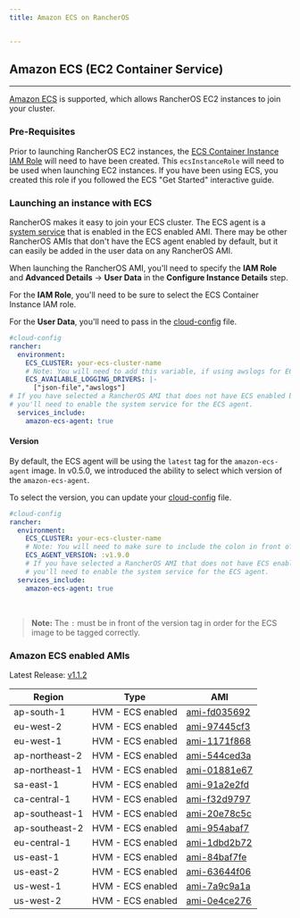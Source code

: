 ```yaml
---
title: Amazon ECS on RancherOS


---
```


## Amazon ECS (EC2 Container Service)
---

[Amazon ECS](https://aws.amazon.com/ecs/) is supported, which allows RancherOS EC2 instances to join your cluster.

### Pre-Requisites

Prior to launching RancherOS EC2 instances, the [ECS Container Instance IAM Role](http://docs.aws.amazon.com/AmazonECS/latest/developerguide/instance_IAM_role.html) will need to have been created. This `ecsInstanceRole` will need to be used when launching EC2 instances. If you have been using ECS, you created this role if you followed the ECS "Get Started" interactive guide.

### Launching an instance with ECS

RancherOS makes it easy to join your ECS cluster. The ECS agent is a [system service]({{page.osbaseurl}}/system-services/adding-system-services/) that is enabled in the ECS enabled AMI. There may be other RancherOS AMIs that don't have the ECS agent enabled by default, but it can easily be added in the user data on any RancherOS AMI.

When launching the RancherOS AMI, you'll need to specify the **IAM Role** and **Advanced Details** -> **User Data** in the **Configure Instance Details** step.

For the **IAM Role**, you'll need to be sure to select the ECS Container Instance IAM role.

For the **User Data**, you'll need to pass in the [cloud-config]({{page.osbaseurl}}/configuration/#cloud-config) file.

```yaml
#cloud-config
rancher:
  environment:
    ECS_CLUSTER: your-ecs-cluster-name
    # Note: You will need to add this variable, if using awslogs for ECS task.
    ECS_AVAILABLE_LOGGING_DRIVERS: |-
      ["json-file","awslogs"]
# If you have selected a RancherOS AMI that does not have ECS enabled by default,
# you'll need to enable the system service for the ECS agent.
  services_include:
    amazon-ecs-agent: true
```

#### Version

By default, the ECS agent will be using the `latest` tag for the `amazon-ecs-agent` image. In v0.5.0, we introduced the ability to select which version of the `amazon-ecs-agent`.

To select the version, you can update your [cloud-config]({{page.osbaseurl}}/configuration/#cloud-config) file.

```yaml
#cloud-config
rancher:
  environment:
    ECS_CLUSTER: your-ecs-cluster-name
    # Note: You will need to make sure to include the colon in front of the version.
    ECS_AGENT_VERSION: :v1.9.0
    # If you have selected a RancherOS AMI that does not have ECS enabled by default,
    # you'll need to enable the system service for the ECS agent.
  services_include:
    amazon-ecs-agent: true
```

<br>

> **Note:** The `:` must be in front of the version tag in order for the ECS image to be tagged correctly.

### Amazon ECS enabled AMIs

Latest Release: [v1.1.2](https://github.com/rancher/os/releases/tag/v1.1.2)

Region | Type | AMI
---|--- | ---
ap-south-1 | HVM - ECS enabled | [ami-fd035692](https://ap-south-1.console.aws.amazon.com/ec2/home?region=ap-south-1#launchInstanceWizard:ami=ami-fd035692)
eu-west-2 | HVM - ECS enabled | [ami-97445cf3](https://eu-west-2.console.aws.amazon.com/ec2/home?region=eu-west-2#launchInstanceWizard:ami=ami-97445cf3)
eu-west-1 | HVM - ECS enabled | [ami-1171f868](https://eu-west-1.console.aws.amazon.com/ec2/home?region=eu-west-1#launchInstanceWizard:ami=ami-1171f868)
ap-northeast-2 | HVM - ECS enabled | [ami-544ced3a](https://ap-northeast-2.console.aws.amazon.com/ec2/home?region=ap-northeast-2#launchInstanceWizard:ami=ami-544ced3a)
ap-northeast-1 | HVM - ECS enabled | [ami-01881e67](https://ap-northeast-1.console.aws.amazon.com/ec2/home?region=ap-northeast-1#launchInstanceWizard:ami=ami-01881e67)
sa-east-1 | HVM - ECS enabled | [ami-91a2e2fd](https://sa-east-1.console.aws.amazon.com/ec2/home?region=sa-east-1#launchInstanceWizard:ami=ami-91a2e2fd)
ca-central-1 | HVM - ECS enabled | [ami-f32d9797](https://ca-central-1.console.aws.amazon.com/ec2/home?region=ca-central-1#launchInstanceWizard:ami=ami-f32d9797)
ap-southeast-1 | HVM - ECS enabled | [ami-20e78c5c](https://ap-southeast-1.console.aws.amazon.com/ec2/home?region=ap-southeast-1#launchInstanceWizard:ami=ami-20e78c5c)
ap-southeast-2 | HVM - ECS enabled | [ami-954abaf7](https://ap-southeast-2.console.aws.amazon.com/ec2/home?region=ap-southeast-2#launchInstanceWizard:ami=ami-954abaf7)
eu-central-1 | HVM - ECS enabled | [ami-1dbd2b72](https://eu-central-1.console.aws.amazon.com/ec2/home?region=eu-central-1#launchInstanceWizard:ami=ami-1dbd2b72)
us-east-1 | HVM - ECS enabled | [ami-84baf7fe](https://us-east-1.console.aws.amazon.com/ec2/home?region=us-east-1#launchInstanceWizard:ami=ami-84baf7fe)
us-east-2 | HVM - ECS enabled | [ami-63644f06](https://us-east-2.console.aws.amazon.com/ec2/home?region=us-east-2#launchInstanceWizard:ami=ami-63644f06)
us-west-1 | HVM - ECS enabled | [ami-7a9c9a1a](https://us-west-1.console.aws.amazon.com/ec2/home?region=us-west-1#launchInstanceWizard:ami=ami-7a9c9a1a)
us-west-2 | HVM - ECS enabled | [ami-0e4ce276](https://us-west-2.console.aws.amazon.com/ec2/home?region=us-west-2#launchInstanceWizard:ami=ami-0e4ce276)
